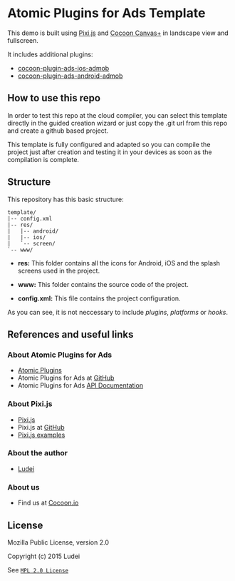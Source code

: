 Atomic Plugins for Ads Template
================================

This demo is built using [Pixi.js](http://www.pixijs.com/) and [Cocoon Canvas+](https://cocoon.io/doc/canvas_plus) in landscape view and fullscreen. 

It includes additional plugins: 

* [cocoon-plugin-ads-ios-admob](https://www.npmjs.com/package/cocoon-plugin-ads-ios-admob)
* [cocoon-plugin-ads-android-admob](https://www.npmjs.com/package/cocoon-plugin-ads-android-admob)

## How to use this repo

In order to test this repo at the cloud compiler, you can select this template directly in the guided creation wizard or just copy the .git url from this repo and create a github based project. 

This template is fully configured and adapted so you can compile the project just after creation and testing it in your devices as soon as the compilation is complete. 

## Structure

This repository has this basic structure: 
`````````````````
template/
|-- config.xml
|-- res/
|	|-- android/
|	|-- ios/
| 	`-- screen/
`-- www/
``````````````````
* **res:** This folder contains all the icons for Android, iOS and the splash screens used in the project.

* **www:** This folder contains the source code of the project. 

* **config.xml:** This file contains the project configuration.

As you can see, it is not neccessary to include *plugins*, *platforms* or *hooks*. 

## References and useful links

### About Atomic Plugins for Ads

* [Atomic Plugins](http://atomic-plugins.com/)
* Atomic Plugins for Ads at [GitHub](https://github.com/ludei/atomic-plugins-ads)
* Atomic Plugins for Ads [API Documentation](http://ludei.github.io/cocoon-common/dist/doc/js/Cocoon.Ad.html)

### About Pixi.js 

* [Pixi.js](http://www.pixijs.com/)
* Pixi.js at [GitHub](https://github.com/GoodBoyDigital/pixi.js)
* [Pixi.js examples](http://www.pixijs.com/examples/)

### About the author

* [Ludei](https://www.ludei.com/)

### About us

* Find us at [Cocoon.io](https://cocoon.io/)

## License

Mozilla Public License, version 2.0

Copyright (c) 2015 Ludei 

See [`MPL 2.0 License`](LICENSE)